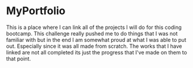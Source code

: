 # MyPortfolio
This is a place where I can link all of the projects I will do for this coding bootcamp. 
This challenge really pushed me to do things that I was not familiar with but in the end I am somewhat proud at what I was able to put out. Especially since it was all made from scratch.
The works that I have linked are not all completed its just the progress that I've made on them to that point.